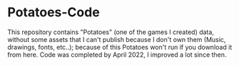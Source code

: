 # Potatoes-Code
This repository contains "Potatoes" (one of the games I created) data, without some assets that I can't publish because I don't own them (Music, drawings, fonts, etc..); because of this Potatoes won't run if you download it from here.
Code was completed by April 2022, I improved a lot since then.
